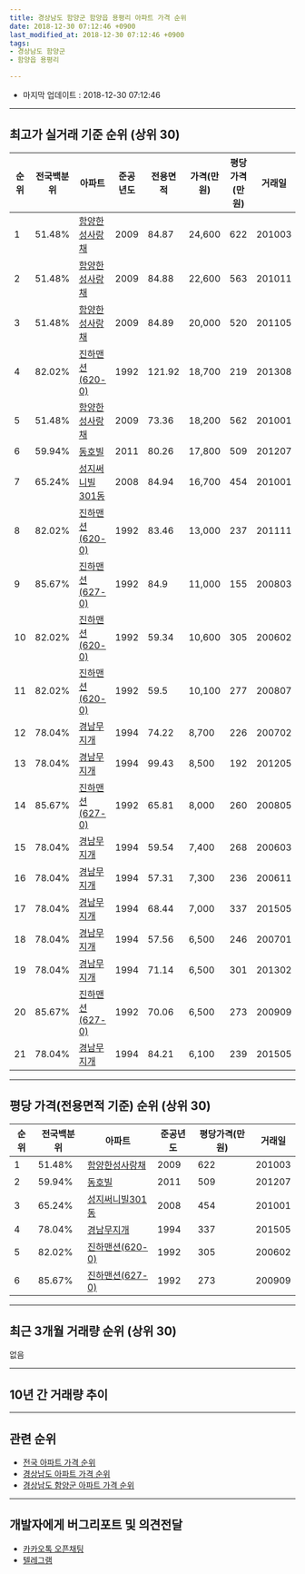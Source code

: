 ```yaml
---
title: 경상남도 함양군 함양읍 용평리 아파트 가격 순위
date: 2018-12-30 07:12:46 +0900
last_modified_at: 2018-12-30 07:12:46 +0900
tags:
- 경상남도 함양군
- 함양읍 용평리

---
```


* 마지막 업데이트 : 2018-12-30 07:12:46

---

## 최고가 실거래 기준 순위 (상위 30)


|순위|전국백분위|아파트|준공년도|전용면적|가격(만원)|평당가격(만원)|거래일|
|---|---|---|---|---|---|---|---|
|1|51.48%|[함양한성사랑채](https://search.naver.com/search.naver?query=%EA%B2%BD%EC%83%81%EB%82%A8%EB%8F%84+%ED%95%A8%EC%96%91%EA%B5%B0+%ED%95%A8%EC%96%91%EC%9D%8D+%EC%9A%A9%ED%8F%89%EB%A6%AC+%ED%95%A8%EC%96%91%ED%95%9C%EC%84%B1%EC%82%AC%EB%9E%91%EC%B1%84)|2009|84.87|24,600|622|201003|
|2|51.48%|[함양한성사랑채](https://search.naver.com/search.naver?query=%EA%B2%BD%EC%83%81%EB%82%A8%EB%8F%84+%ED%95%A8%EC%96%91%EA%B5%B0+%ED%95%A8%EC%96%91%EC%9D%8D+%EC%9A%A9%ED%8F%89%EB%A6%AC+%ED%95%A8%EC%96%91%ED%95%9C%EC%84%B1%EC%82%AC%EB%9E%91%EC%B1%84)|2009|84.88|22,600|563|201011|
|3|51.48%|[함양한성사랑채](https://search.naver.com/search.naver?query=%EA%B2%BD%EC%83%81%EB%82%A8%EB%8F%84+%ED%95%A8%EC%96%91%EA%B5%B0+%ED%95%A8%EC%96%91%EC%9D%8D+%EC%9A%A9%ED%8F%89%EB%A6%AC+%ED%95%A8%EC%96%91%ED%95%9C%EC%84%B1%EC%82%AC%EB%9E%91%EC%B1%84)|2009|84.89|20,000|520|201105|
|4|82.02%|[진하맨션(620-0)](https://search.naver.com/search.naver?query=%EA%B2%BD%EC%83%81%EB%82%A8%EB%8F%84+%ED%95%A8%EC%96%91%EA%B5%B0+%ED%95%A8%EC%96%91%EC%9D%8D+%EC%9A%A9%ED%8F%89%EB%A6%AC+%EC%A7%84%ED%95%98%EB%A7%A8%EC%85%98%28620-0%29)|1992|121.92|18,700|219|201308|
|5|51.48%|[함양한성사랑채](https://search.naver.com/search.naver?query=%EA%B2%BD%EC%83%81%EB%82%A8%EB%8F%84+%ED%95%A8%EC%96%91%EA%B5%B0+%ED%95%A8%EC%96%91%EC%9D%8D+%EC%9A%A9%ED%8F%89%EB%A6%AC+%ED%95%A8%EC%96%91%ED%95%9C%EC%84%B1%EC%82%AC%EB%9E%91%EC%B1%84)|2009|73.36|18,200|562|201001|
|6|59.94%|[동호빌](https://search.naver.com/search.naver?query=%EA%B2%BD%EC%83%81%EB%82%A8%EB%8F%84+%ED%95%A8%EC%96%91%EA%B5%B0+%ED%95%A8%EC%96%91%EC%9D%8D+%EC%9A%A9%ED%8F%89%EB%A6%AC+%EB%8F%99%ED%98%B8%EB%B9%8C)|2011|80.26|17,800|509|201207|
|7|65.24%|[성지써니빌301동](https://search.naver.com/search.naver?query=%EA%B2%BD%EC%83%81%EB%82%A8%EB%8F%84+%ED%95%A8%EC%96%91%EA%B5%B0+%ED%95%A8%EC%96%91%EC%9D%8D+%EC%9A%A9%ED%8F%89%EB%A6%AC+%EC%84%B1%EC%A7%80%EC%8D%A8%EB%8B%88%EB%B9%8C301%EB%8F%99)|2008|84.94|16,700|454|201001|
|8|82.02%|[진하맨션(620-0)](https://search.naver.com/search.naver?query=%EA%B2%BD%EC%83%81%EB%82%A8%EB%8F%84+%ED%95%A8%EC%96%91%EA%B5%B0+%ED%95%A8%EC%96%91%EC%9D%8D+%EC%9A%A9%ED%8F%89%EB%A6%AC+%EC%A7%84%ED%95%98%EB%A7%A8%EC%85%98%28620-0%29)|1992|83.46|13,000|237|201111|
|9|85.67%|[진하맨션(627-0)](https://search.naver.com/search.naver?query=%EA%B2%BD%EC%83%81%EB%82%A8%EB%8F%84+%ED%95%A8%EC%96%91%EA%B5%B0+%ED%95%A8%EC%96%91%EC%9D%8D+%EC%9A%A9%ED%8F%89%EB%A6%AC+%EC%A7%84%ED%95%98%EB%A7%A8%EC%85%98%28627-0%29)|1992|84.9|11,000|155|200803|
|10|82.02%|[진하맨션(620-0)](https://search.naver.com/search.naver?query=%EA%B2%BD%EC%83%81%EB%82%A8%EB%8F%84+%ED%95%A8%EC%96%91%EA%B5%B0+%ED%95%A8%EC%96%91%EC%9D%8D+%EC%9A%A9%ED%8F%89%EB%A6%AC+%EC%A7%84%ED%95%98%EB%A7%A8%EC%85%98%28620-0%29)|1992|59.34|10,600|305|200602|
|11|82.02%|[진하맨션(620-0)](https://search.naver.com/search.naver?query=%EA%B2%BD%EC%83%81%EB%82%A8%EB%8F%84+%ED%95%A8%EC%96%91%EA%B5%B0+%ED%95%A8%EC%96%91%EC%9D%8D+%EC%9A%A9%ED%8F%89%EB%A6%AC+%EC%A7%84%ED%95%98%EB%A7%A8%EC%85%98%28620-0%29)|1992|59.5|10,100|277|200807|
|12|78.04%|[경남무지개](https://search.naver.com/search.naver?query=%EA%B2%BD%EC%83%81%EB%82%A8%EB%8F%84+%ED%95%A8%EC%96%91%EA%B5%B0+%ED%95%A8%EC%96%91%EC%9D%8D+%EC%9A%A9%ED%8F%89%EB%A6%AC+%EA%B2%BD%EB%82%A8%EB%AC%B4%EC%A7%80%EA%B0%9C)|1994|74.22|8,700|226|200702|
|13|78.04%|[경남무지개](https://search.naver.com/search.naver?query=%EA%B2%BD%EC%83%81%EB%82%A8%EB%8F%84+%ED%95%A8%EC%96%91%EA%B5%B0+%ED%95%A8%EC%96%91%EC%9D%8D+%EC%9A%A9%ED%8F%89%EB%A6%AC+%EA%B2%BD%EB%82%A8%EB%AC%B4%EC%A7%80%EA%B0%9C)|1994|99.43|8,500|192|201205|
|14|85.67%|[진하맨션(627-0)](https://search.naver.com/search.naver?query=%EA%B2%BD%EC%83%81%EB%82%A8%EB%8F%84+%ED%95%A8%EC%96%91%EA%B5%B0+%ED%95%A8%EC%96%91%EC%9D%8D+%EC%9A%A9%ED%8F%89%EB%A6%AC+%EC%A7%84%ED%95%98%EB%A7%A8%EC%85%98%28627-0%29)|1992|65.81|8,000|260|200805|
|15|78.04%|[경남무지개](https://search.naver.com/search.naver?query=%EA%B2%BD%EC%83%81%EB%82%A8%EB%8F%84+%ED%95%A8%EC%96%91%EA%B5%B0+%ED%95%A8%EC%96%91%EC%9D%8D+%EC%9A%A9%ED%8F%89%EB%A6%AC+%EA%B2%BD%EB%82%A8%EB%AC%B4%EC%A7%80%EA%B0%9C)|1994|59.54|7,400|268|200603|
|16|78.04%|[경남무지개](https://search.naver.com/search.naver?query=%EA%B2%BD%EC%83%81%EB%82%A8%EB%8F%84+%ED%95%A8%EC%96%91%EA%B5%B0+%ED%95%A8%EC%96%91%EC%9D%8D+%EC%9A%A9%ED%8F%89%EB%A6%AC+%EA%B2%BD%EB%82%A8%EB%AC%B4%EC%A7%80%EA%B0%9C)|1994|57.31|7,300|236|200611|
|17|78.04%|[경남무지개](https://search.naver.com/search.naver?query=%EA%B2%BD%EC%83%81%EB%82%A8%EB%8F%84+%ED%95%A8%EC%96%91%EA%B5%B0+%ED%95%A8%EC%96%91%EC%9D%8D+%EC%9A%A9%ED%8F%89%EB%A6%AC+%EA%B2%BD%EB%82%A8%EB%AC%B4%EC%A7%80%EA%B0%9C)|1994|68.44|7,000|337|201505|
|18|78.04%|[경남무지개](https://search.naver.com/search.naver?query=%EA%B2%BD%EC%83%81%EB%82%A8%EB%8F%84+%ED%95%A8%EC%96%91%EA%B5%B0+%ED%95%A8%EC%96%91%EC%9D%8D+%EC%9A%A9%ED%8F%89%EB%A6%AC+%EA%B2%BD%EB%82%A8%EB%AC%B4%EC%A7%80%EA%B0%9C)|1994|57.56|6,500|246|200701|
|19|78.04%|[경남무지개](https://search.naver.com/search.naver?query=%EA%B2%BD%EC%83%81%EB%82%A8%EB%8F%84+%ED%95%A8%EC%96%91%EA%B5%B0+%ED%95%A8%EC%96%91%EC%9D%8D+%EC%9A%A9%ED%8F%89%EB%A6%AC+%EA%B2%BD%EB%82%A8%EB%AC%B4%EC%A7%80%EA%B0%9C)|1994|71.14|6,500|301|201302|
|20|85.67%|[진하맨션(627-0)](https://search.naver.com/search.naver?query=%EA%B2%BD%EC%83%81%EB%82%A8%EB%8F%84+%ED%95%A8%EC%96%91%EA%B5%B0+%ED%95%A8%EC%96%91%EC%9D%8D+%EC%9A%A9%ED%8F%89%EB%A6%AC+%EC%A7%84%ED%95%98%EB%A7%A8%EC%85%98%28627-0%29)|1992|70.06|6,500|273|200909|
|21|78.04%|[경남무지개](https://search.naver.com/search.naver?query=%EA%B2%BD%EC%83%81%EB%82%A8%EB%8F%84+%ED%95%A8%EC%96%91%EA%B5%B0+%ED%95%A8%EC%96%91%EC%9D%8D+%EC%9A%A9%ED%8F%89%EB%A6%AC+%EA%B2%BD%EB%82%A8%EB%AC%B4%EC%A7%80%EA%B0%9C)|1994|84.21|6,100|239|201505|


---

## 평당 가격(전용면적 기준) 순위 (상위 30)


|순위|전국백분위|아파트|준공년도|평당가격(만원)|거래일|
|---|---|---|---|---|---|
|1|51.48%|[함양한성사랑채](https://search.naver.com/search.naver?query=%EA%B2%BD%EC%83%81%EB%82%A8%EB%8F%84+%ED%95%A8%EC%96%91%EA%B5%B0+%ED%95%A8%EC%96%91%EC%9D%8D+%EC%9A%A9%ED%8F%89%EB%A6%AC+%ED%95%A8%EC%96%91%ED%95%9C%EC%84%B1%EC%82%AC%EB%9E%91%EC%B1%84)|2009|622|201003|
|2|59.94%|[동호빌](https://search.naver.com/search.naver?query=%EA%B2%BD%EC%83%81%EB%82%A8%EB%8F%84+%ED%95%A8%EC%96%91%EA%B5%B0+%ED%95%A8%EC%96%91%EC%9D%8D+%EC%9A%A9%ED%8F%89%EB%A6%AC+%EB%8F%99%ED%98%B8%EB%B9%8C)|2011|509|201207|
|3|65.24%|[성지써니빌301동](https://search.naver.com/search.naver?query=%EA%B2%BD%EC%83%81%EB%82%A8%EB%8F%84+%ED%95%A8%EC%96%91%EA%B5%B0+%ED%95%A8%EC%96%91%EC%9D%8D+%EC%9A%A9%ED%8F%89%EB%A6%AC+%EC%84%B1%EC%A7%80%EC%8D%A8%EB%8B%88%EB%B9%8C301%EB%8F%99)|2008|454|201001|
|4|78.04%|[경남무지개](https://search.naver.com/search.naver?query=%EA%B2%BD%EC%83%81%EB%82%A8%EB%8F%84+%ED%95%A8%EC%96%91%EA%B5%B0+%ED%95%A8%EC%96%91%EC%9D%8D+%EC%9A%A9%ED%8F%89%EB%A6%AC+%EA%B2%BD%EB%82%A8%EB%AC%B4%EC%A7%80%EA%B0%9C)|1994|337|201505|
|5|82.02%|[진하맨션(620-0)](https://search.naver.com/search.naver?query=%EA%B2%BD%EC%83%81%EB%82%A8%EB%8F%84+%ED%95%A8%EC%96%91%EA%B5%B0+%ED%95%A8%EC%96%91%EC%9D%8D+%EC%9A%A9%ED%8F%89%EB%A6%AC+%EC%A7%84%ED%95%98%EB%A7%A8%EC%85%98%28620-0%29)|1992|305|200602|
|6|85.67%|[진하맨션(627-0)](https://search.naver.com/search.naver?query=%EA%B2%BD%EC%83%81%EB%82%A8%EB%8F%84+%ED%95%A8%EC%96%91%EA%B5%B0+%ED%95%A8%EC%96%91%EC%9D%8D+%EC%9A%A9%ED%8F%89%EB%A6%AC+%EC%A7%84%ED%95%98%EB%A7%A8%EC%85%98%28627-0%29)|1992|273|200909|


---

## 최근 3개월 거래량 순위 (상위 30)

없음

---

## 10년 간 거래량 추이


<div style="width:100%;">
    <canvas id="deal_progress" height="250"></canvas>
</div>

<script>
new Chart(document.getElementById("deal_progress"), {
    type: 'line',
    data: {
        labels: ['200812','200901','200902','200903','200904','200905','200906','200907','200908','200909','200910','200911','200912','201001','201002','201003','201004','201005','201006','201007','201008','201009','201010','201011','201012','201101','201102','201103','201104','201105','201106','201107','201108','201109','201110','201111','201112','201201','201202','201203','201204','201205','201206','201207','201208','201209','201210','201211','201212','201301','201302','201303','201304','201305','201306','201307','201308','201309','201310','201311','201312','201401','201402','201403','201404','201405','201406','201407','201408','201409','201410','201411','201412','201501','201502','201503','201504','201505','201506','201507','201508','201509','201510','201511','201512','201601','201602','201603','201604','201605','201606','201607','201608','201609','201610','201611','201612','201701','201702','201703','201704','201705','201706','201707','201708','201709','201710','201711','201712','201801','201802','201803','201804','201805','201806','201807','201808','201809','201810','201811','201812'],
        datasets: [{
            label: '실거래 수',
            pointRadius: 1,
            data: [3, 0, 0, 1, 1, 1, 0, 1, 3, 2, 18, 5, 7, 10, 5, 2, 1, 3, 2, 2, 4, 3, 3, 3, 3, 1, 6, 9, 2, 10, 6, 1, 2, 3, 2, 5, 2, 0, 3, 3, 6, 3, 1, 2, 4, 1, 2, 1, 3, 4, 2, 2, 1, 1, 2, 3, 2, 0, 1, 0, 1, 3, 3, 0, 0, 0, 1, 0, 2, 0, 0, 1, 0, 2, 3, 6, 0, 3, 2, 1, 0, 1, 1, 0, 1, 2, 1, 2, 3, 0, 4, 2, 1, 1, 0, 0, 1, 0, 0, 2, 2, 2, 0, 1, 2, 1, 0, 1, 1, 0, 0, 0, 0, 0, 0, 0, 1, 1, 0, 0, 0],
            borderColor: "rgba(255, 201, 14, 1)",
            backgroundColor: "rgba(255, 201, 14, 0.5)",
            fill: true,
        }]
    },
    options: {
        responsive: true,
        title: {
            display: true,
            text: '10년간 거래량 추이'
        },
        tooltips: {
            mode: 'index',
            intersect: false,
        },
        hover: {
            mode: 'nearest',
            intersect: true
        },
        scales: {
            xAxes: [{
                display: true,
                scaleLabel: {
                    display: true,
                    labelString: '년/월'
                }
            }],
            yAxes: [{
                display: true,
                ticks: {
                    suggestedMin: 0,
                },
                scaleLabel: {
                    display: true,
                    labelString: '실거래 수'
                }
            }]
        }
    }
});

</script>


---

## 관련 순위

- [전국 아파트 가격 순위](https://inasie.github.io/apt-ranking/전국)
- [경상남도 아파트 가격 순위](https://inasie.github.io/apt-ranking/경상남도)
- [경상남도 함양군 아파트 가격 순위](https://inasie.github.io/apt-ranking/경상남도-함양군)


---

## 개발자에게 버그리포트 및 의견전달

- [카카오톡 오픈채팅](https://open.kakao.com/o/gLJUAP4)
- [텔레그램](https://t.me/inasie)

